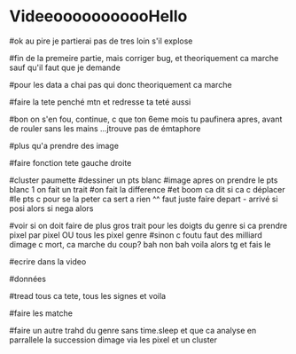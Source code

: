 # VideeooooooooooHello


#ok au pire je partierai pas de tres loin s'il explose

#fin de la premeire partie, mais corriger bug, et theoriquement ca marche sauf qu'il faut que je demande

#pour les data a chai pas qui donc theoriquement ca marche

#faire la tete penché mtn et redresse ta teté aussi

#bon on s'en fou, continue, c que ton 6eme mois tu paufinera apres, avant de rouler sans les mains ...jtrouve pas de émtaphore

#plus qu'a prendre des image

#faire fonction tete gauche droite

#cluster paumette
  #dessiner un pts blanc
  #image apres on prendre le pts blanc 1 on fait un trait
  #on fait la difference
  #et boom ca dit si ca c déplacer
  #le pts c pour se la peter ca sert a rien ^^ faut juste faire depart - arrivé si posi alors si nega alors

#voir si on doit faire de plus gros trait pour les doigts du genre si ca prendre pixel par pixel OU tous les pixel genre
#sinon c foutu faut des milliard dimage c mort, ca marche du coup? bah non bah voila alors tg et fais le

#ecrire dans la video

#données

#tread tous ca tete, tous les signes et voila

#faire les matche

#faire un autre trahd du genre sans time.sleep et que ca analyse en parrallele la succession dimage via les pixel et un cluster
